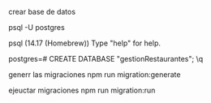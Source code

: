 crear base de datos

psql -U postgres          

psql (14.17 (Homebrew))
Type "help" for help.

postgres=# CREATE DATABASE "gestionRestaurantes";
\q


generr las migraciones  npm run  migration:generate

ejeuctar migraciones npm run migration:run